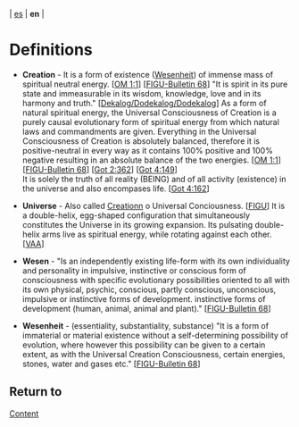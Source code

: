 | [es](../español/definiciones.md) | **en** |
 
# Definitions

<a name="creation"></a>
- **Creation** - It is a form of existence ([Wesenheit](#wesenheit)) of immense mass of spiritual neutral energy. [[OM 1:1](./references.md#om)] [[FIGU-Bulletin 68](./references.md#FB68)] "It is spirit in its pure state and immeasurable in its wisdom, knowledge, love and in its harmony and truth." [[Dekalog/Dodekalog/Dodekalog](./references.md#DD)] As a form of natural spiritual energy, the Universal Consciousness of Creation is a purely causal evolutionary form of spiritual energy from which natural laws and commandments are given. Everything in the Universal Consciousness of Creation is absolutely balanced, therefore it is positive-neutral in every way as it contains 100% positive and 100% negative resulting in an absolute balance of the two energies. [[OM 1:1](./references.md#om)] [[FIGU-Bulletin 68](./references.md#FB68)] [[Got 2:362](./references.md/#GoT)] [[Got 4:149](./references.md/#GoT)]  
    It is solely the truth of all reality (BEING) and of all activity (existence) in the universe and also encompases life. [[Got 4:162](./references.md/#GoT)]

<a name="universo"></a>
- **Universe** - Also called [Creationn](#creation) o Universal Conciousness. [[FIGU](./references.md#FIGU)]  It is a double-helix, egg-shaped configuration that simultaneously constitutes the Universe in its growing expansion. Its pulsating double-helix arms live as spiritual energy, while rotating against each other. [[VAA](./references.md#VAA)]

<a name="wesen"></a>
- **Wesen** - "Is an independently existing life-form with its own individuality and personality in impulsive, instinctive or conscious form of consciousness with specific evolutionary possibilities oriented to all with its own physical, psychic, conscious, partly conscious, unconscious, impulsive or instinctive forms of development. instinctive forms of development (human, animal, animal and plant)." [[FIGU-Bulletin 68](./references.md#FB68)]

<a name="wesenheit"></a>
- **Wesenheit** - (essentiality, substantiality, substance) "It is a form of immaterial or material existence without a self-determining possibility of evolution, where however this possibility can be given to a certain extent, as with the Universal Creation Consciousness, certain energies, stones, water and gases etc." [[FIGU-Bulletin 68](./references.md#FB68)]


## Return to

[Content](./content.md)
